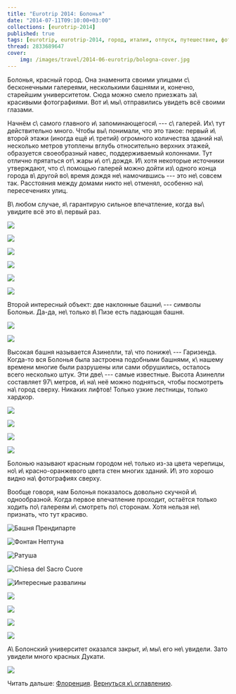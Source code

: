 ```yaml
---
title: "Eurotrip 2014: Болонья"
date: "2014-07-11T09:10:00+03:00"
collections: [eurotrip-2014]
published: true
tags: [eurotrip, eurotrip-2014, город, италия, отпуск, путешествие, фотки, юнеско]
thread: 2833689647
cover:
    img: /images/travel/2014-06-eurotrip/bologna-cover.jpg
---
```


Болонья, красный город. Она знаменита своими улицами с\ бесконечными галереями, несколькими башнями и, конечно,
старейшим университетом. Сюда можно смело приезжать за\ красивыми фотографиями. Вот и\ мы\ отправились увидеть всё 
своими глазами.

<!--more-->

Начнём с\ самого главного и\ запоминающегося\ --- с\ галерей. Их\ тут действительно много. Чтобы вы\ понимали, что это 
такое: первый и\ второй этажи (иногда ещё и\ третий) огромного количества зданий на\ несколько метров утоплены вглубь 
относительно верхних этажей, образуется своеобразный навес, поддерживаемый колоннами. Тут отлично прятаться от\ жары 
и\ от\ дождя. И\ хотя некоторые источники утверждают, что с\ помощью галерей можно дойти из\ одного конца города 
в\ другой во\ время дождя не\ намочившись --- это не\ совсем так. Расстояния между домами никто не\ отменял, особенно 
на\ пересечениях улиц.

В\ любом случае, я\ гарантирую сильное впечатление, когда вы\ увидите всё это в\ первый раз.

![](/images/travel/2014-06-eurotrip/bologna-gallery-1.jpg)

![](/images/travel/2014-06-eurotrip/bologna-gallery-2.jpg)

![](/images/travel/2014-06-eurotrip/bologna-gallery-3.jpg)

![](/images/travel/2014-06-eurotrip/bologna-gallery-4.jpg)

![](/images/travel/2014-06-eurotrip/bologna-gallery-5.jpg)

![](/images/travel/2014-06-eurotrip/bologna-gallery-6.jpg)

Второй интересный объект: две наклонные башни\ --- символы Болоньи. Да-да, не\ только в\ Пизе есть падающая башня.

![](/images/travel/2014-06-eurotrip/bologna-tower.jpg)

![](/images/travel/2014-06-eurotrip/bologna-tower-stairs.jpg)

Высокая башня называется Азинелли, та\ что пониже\ --- Гаризенда. Когда-то вся Болонья была застроена подобными
башнями, к\ нашему времени многие были разрушены или сами обрушились, осталось всего несколько штук. Эти две\ --- самые 
известные. Высота Азинелли составляет 97\ метров, и\ на\ неё можно подняться, чтобы посмотреть на\ город сверху. Никаких 
лифтов! Только узкие лестницы, только хардкор. 

![](/images/travel/2014-06-eurotrip/bologna-top-view-1.jpg)

![](/images/travel/2014-06-eurotrip/bologna-top-view-2.jpg)

![](/images/travel/2014-06-eurotrip/bologna-top-view-3.jpg)

![](/images/travel/2014-06-eurotrip/bologna-top-view-4.jpg)

Болонью называют красным городом не\ только из-за цвета черепицы, но\ и\ красно-оранжевого цвета стен многих
зданий. И\ это хорошо видно на\ фотографиях сверху.

Вообще говоря, нам Болонья показалось довольно скучной и\ однообразной. Когда первое впечатление проходит, остаётся 
только ходить по\ галереям и\ смотреть по\ сторонам. Хотя нельзя не\ признать, что тут красиво.

![Башня Прендипарте](/images/travel/2014-06-eurotrip/bologna-prendiparte.jpg "Башня Прендипарте")

![Фонтан Нептуна](/images/travel/2014-06-eurotrip/bologna-fountain.jpg "Фонтан Нептуна")

![Ратуша](/images/travel/2014-06-eurotrip/bologna-town-hall.jpg "Ратуша")

![Chiesa del Sacro Cuore](/images/travel/2014-06-eurotrip/bologna-sacro-cuore.jpg "Chiesa del Sacro Cuore")

![Интересные развалины](/images/travel/2014-06-eurotrip/bologna-ruins.jpg "Интересные развалины")

![](/images/travel/2014-06-eurotrip/bologna-street-1.jpg)

![](/images/travel/2014-06-eurotrip/bologna-street-2.jpg)

![](/images/travel/2014-06-eurotrip/bologna-scooter.jpg)

![](/images/travel/2014-06-eurotrip/bologna-gallery-7.jpg)

А\ Болонский университет оказался закрыт, и\ мы\ его не\ увидели. Зато увидели много красных Дукати.

![](/images/travel/2014-06-eurotrip/bologna-ducati.jpg)

Читать дальше: [Флоренция](/post/eurotrip-2014-florence/). [Вернуться к\ оглавлению](/post/eurotrip-2014/).
